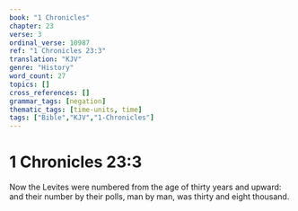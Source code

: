 ```yaml
---
book: "1 Chronicles"
chapter: 23
verse: 3
ordinal_verse: 10987
ref: "1 Chronicles 23:3"
translation: "KJV"
genre: "History"
word_count: 27
topics: []
cross_references: []
grammar_tags: [negation]
thematic_tags: [time-units, time]
tags: ["Bible","KJV","1-Chronicles"]
---
```


# 1 Chronicles 23:3

Now the Levites were numbered from the age of thirty years and upward: and their number by their polls, man by man, was thirty and eight thousand.
